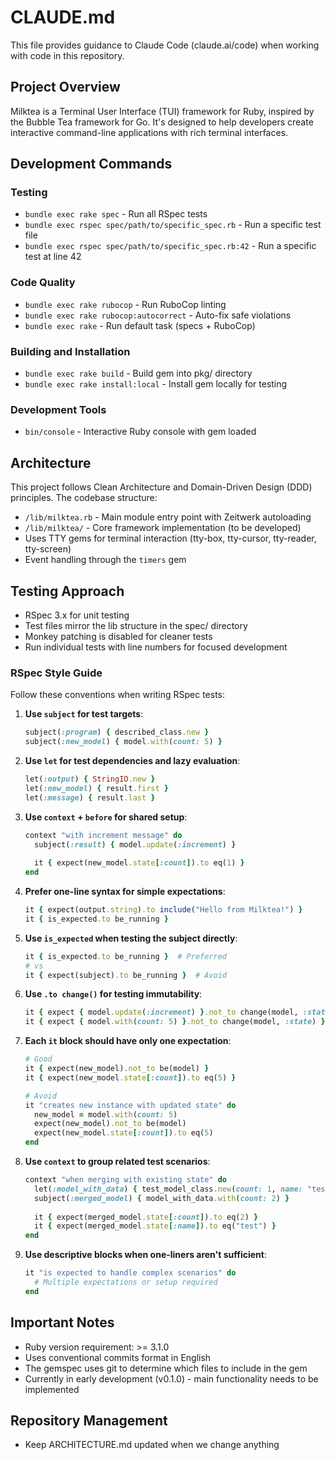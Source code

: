 # CLAUDE.md

This file provides guidance to Claude Code (claude.ai/code) when working with code in this repository.

## Project Overview

Milktea is a Terminal User Interface (TUI) framework for Ruby, inspired by the Bubble Tea framework for Go. It's designed to help developers create interactive command-line applications with rich terminal interfaces.

## Development Commands

### Testing
- `bundle exec rake spec` - Run all RSpec tests
- `bundle exec rspec spec/path/to/specific_spec.rb` - Run a specific test file
- `bundle exec rspec spec/path/to/specific_spec.rb:42` - Run a specific test at line 42

### Code Quality
- `bundle exec rake rubocop` - Run RuboCop linting
- `bundle exec rake rubocop:autocorrect` - Auto-fix safe violations
- `bundle exec rake` - Run default task (specs + RuboCop)

### Building and Installation
- `bundle exec rake build` - Build gem into pkg/ directory
- `bundle exec rake install:local` - Install gem locally for testing

### Development Tools
- `bin/console` - Interactive Ruby console with gem loaded

## Architecture

This project follows Clean Architecture and Domain-Driven Design (DDD) principles. The codebase structure:

- `/lib/milktea.rb` - Main module entry point with Zeitwerk autoloading
- `/lib/milktea/` - Core framework implementation (to be developed)
- Uses TTY gems for terminal interaction (tty-box, tty-cursor, tty-reader, tty-screen)
- Event handling through the `timers` gem

## Testing Approach

- RSpec 3.x for unit testing
- Test files mirror the lib structure in the spec/ directory
- Monkey patching is disabled for cleaner tests
- Run individual tests with line numbers for focused development

### RSpec Style Guide

Follow these conventions when writing RSpec tests:

1. **Use `subject` for test targets**:
   ```ruby
   subject(:program) { described_class.new }
   subject(:new_model) { model.with(count: 5) }
   ```

2. **Use `let` for test dependencies and lazy evaluation**:
   ```ruby
   let(:output) { StringIO.new }
   let(:new_model) { result.first }
   let(:message) { result.last }
   ```

3. **Use `context` + `before` for shared setup**:
   ```ruby
   context "with increment message" do
     subject(:result) { model.update(:increment) }
     
     it { expect(new_model.state[:count]).to eq(1) }
   end
   ```

4. **Prefer one-line syntax for simple expectations**:
   ```ruby
   it { expect(output.string).to include("Hello from Milktea!") }
   it { is_expected.to be_running }
   ```

5. **Use `is_expected` when testing the subject directly**:
   ```ruby
   it { is_expected.to be_running }  # Preferred
   # vs
   it { expect(subject).to be_running }  # Avoid
   ```

6. **Use `.to change()` for testing immutability**:
   ```ruby
   it { expect { model.update(:increment) }.not_to change(model, :state) }
   it { expect { model.with(count: 5) }.not_to change(model, :state) }
   ```

7. **Each `it` block should have only one expectation**:
   ```ruby
   # Good
   it { expect(new_model).not_to be(model) }
   it { expect(new_model.state[:count]).to eq(5) }
   
   # Avoid
   it "creates new instance with updated state" do
     new_model = model.with(count: 5)
     expect(new_model).not_to be(model)
     expect(new_model.state[:count]).to eq(5)
   end
   ```

8. **Use `context` to group related test scenarios**:
   ```ruby
   context "when merging with existing state" do
     let(:model_with_data) { test_model_class.new(count: 1, name: "test") }
     subject(:merged_model) { model_with_data.with(count: 2) }
     
     it { expect(merged_model.state[:count]).to eq(2) }
     it { expect(merged_model.state[:name]).to eq("test") }
   end
   ```

9. **Use descriptive blocks when one-liners aren't sufficient**:
   ```ruby
   it "is expected to handle complex scenarios" do
     # Multiple expectations or setup required
   end
   ```

## Important Notes

- Ruby version requirement: >= 3.1.0
- Uses conventional commits format in English
- The gemspec uses git to determine which files to include in the gem
- Currently in early development (v0.1.0) - main functionality needs to be implemented

## Repository Management

- Keep ARCHITECTURE.md updated when we change anything
